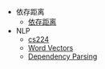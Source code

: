 
- 依存距离
    - [依存距离](依存距离/依存距离.md)
- NLP
    - [cs224](NLP/cs224.md)
    - [Word Vectors](NLP/WordVectors.md)
    - [Dependency Parsing](NLP/DependencyParsing.md)
